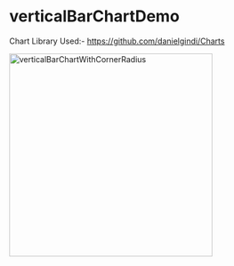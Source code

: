 # verticalBarChartDemo

Chart Library Used:- https://github.com/danielgindi/Charts

<img width="365" alt="verticalBarChartWithCornerRadius" src="https://user-images.githubusercontent.com/6469823/111032247-4329aa00-8431-11eb-99c4-dbbfe77ab42e.png">
